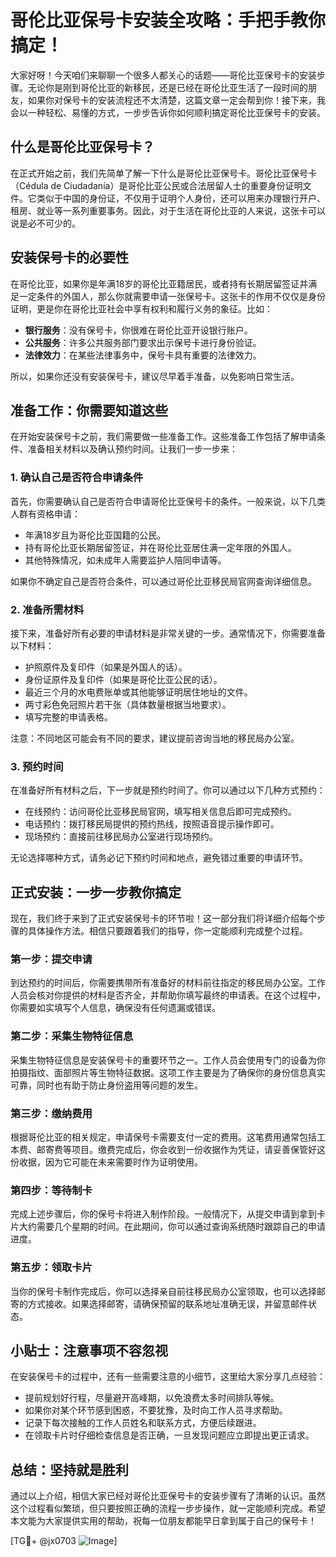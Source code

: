 # 哥伦比亚保号卡安装全攻略：手把手教你搞定！

大家好呀！今天咱们来聊聊一个很多人都关心的话题——哥伦比亚保号卡的安装步骤。无论你是刚到哥伦比亚的新移民，还是已经在哥伦比亚生活了一段时间的朋友，如果你对保号卡的安装流程还不太清楚，这篇文章一定会帮到你！接下来，我会以一种轻松、易懂的方式，一步步告诉你如何顺利搞定哥伦比亚保号卡的安装。

## 什么是哥伦比亚保号卡？

在正式开始之前，我们先简单了解一下什么是哥伦比亚保号卡。哥伦比亚保号卡（Cédula de Ciudadanía）是哥伦比亚公民或合法居留人士的重要身份证明文件。它类似于中国的身份证，不仅用于证明个人身份，还可以用来办理银行开户、租房、就业等一系列重要事务。因此，对于生活在哥伦比亚的人来说，这张卡可以说是必不可少的。

## 安装保号卡的必要性

在哥伦比亚，如果你是年满18岁的哥伦比亚籍居民，或者持有长期居留签证并满足一定条件的外国人，那么你就需要申请一张保号卡。这张卡的作用不仅仅是身份证明，更是你在哥伦比亚社会中享有权利和履行义务的象征。比如：

- **银行服务**：没有保号卡，你很难在哥伦比亚开设银行账户。
- **公共服务**：许多公共服务部门要求出示保号卡进行身份验证。
- **法律效力**：在某些法律事务中，保号卡具有重要的法律效力。

所以，如果你还没有安装保号卡，建议尽早着手准备，以免影响日常生活。

## 准备工作：你需要知道这些

在开始安装保号卡之前，我们需要做一些准备工作。这些准备工作包括了解申请条件、准备相关材料以及确认预约时间。让我们一步一步来：

### 1. 确认自己是否符合申请条件

首先，你需要确认自己是否符合申请哥伦比亚保号卡的条件。一般来说，以下几类人群有资格申请：

- 年满18岁且为哥伦比亚国籍的公民。
- 持有哥伦比亚长期居留签证，并在哥伦比亚居住满一定年限的外国人。
- 其他特殊情况，如未成年人需要监护人陪同申请等。

如果你不确定自己是否符合条件，可以通过哥伦比亚移民局官网查询详细信息。

### 2. 准备所需材料

接下来，准备好所有必要的申请材料是非常关键的一步。通常情况下，你需要准备以下材料：

- 护照原件及复印件（如果是外国人的话）。
- 身份证原件及复印件（如果是哥伦比亚公民的话）。
- 最近三个月的水电费账单或其他能够证明居住地址的文件。
- 两寸彩色免冠照片若干张（具体数量根据当地要求）。
- 填写完整的申请表格。

注意：不同地区可能会有不同的要求，建议提前咨询当地的移民局办公室。

### 3. 预约时间

在准备好所有材料之后，下一步就是预约时间了。你可以通过以下几种方式预约：

- 在线预约：访问哥伦比亚移民局官网，填写相关信息后即可完成预约。
- 电话预约：拨打移民局提供的预约热线，按照语音提示操作即可。
- 现场预约：直接前往移民局办公室进行现场预约。

无论选择哪种方式，请务必记下预约时间和地点，避免错过重要的申请环节。

## 正式安装：一步一步教你搞定

现在，我们终于来到了正式安装保号卡的环节啦！这一部分我们将详细介绍每个步骤的具体操作方法。相信只要跟着我们的指导，你一定能顺利完成整个过程。

### 第一步：提交申请

到达预约的时间后，你需要携带所有准备好的材料前往指定的移民局办公室。工作人员会核对你提供的材料是否齐全，并帮助你填写最终的申请表。在这个过程中，你需要如实填写个人信息，确保没有任何遗漏或错误。

### 第二步：采集生物特征信息

采集生物特征信息是安装保号卡的重要环节之一。工作人员会使用专门的设备为你拍摄指纹、面部照片等生物特征数据。这项工作主要是为了确保你的身份信息真实可靠，同时也有助于防止身份盗用等问题的发生。

### 第三步：缴纳费用

根据哥伦比亚的相关规定，申请保号卡需要支付一定的费用。这笔费用通常包括工本费、邮寄费等项目。缴费完成后，你会收到一份收据作为凭证，请妥善保管好这份收据，因为它可能在未来需要时作为证明使用。

### 第四步：等待制卡

完成上述步骤后，你的保号卡将进入制作阶段。一般情况下，从提交申请到拿到卡片大约需要几个星期的时间。在此期间，你可以通过查询系统随时跟踪自己的申请进度。

### 第五步：领取卡片

当你的保号卡制作完成后，你可以选择亲自前往移民局办公室领取，也可以选择邮寄的方式接收。如果选择邮寄，请确保预留的联系地址准确无误，并留意邮件状态。

## 小贴士：注意事项不容忽视

在安装保号卡的过程中，还有一些需要注意的小细节，这里给大家分享几点经验：

- 提前规划好行程，尽量避开高峰期，以免浪费太多时间排队等候。
- 如果你对某个环节感到困惑，不要犹豫，及时向工作人员寻求帮助。
- 记录下每次接触的工作人员姓名和联系方式，方便后续跟进。
- 在领取卡片时仔细检查信息是否正确，一旦发现问题应立即提出更正请求。

## 总结：坚持就是胜利

通过以上介绍，相信大家已经对哥伦比亚保号卡的安装步骤有了清晰的认识。虽然这个过程看似繁琐，但只要按照正确的流程一步步操作，就一定能顺利完成。希望本文能为大家提供实用的帮助，祝每一位朋友都能早日拿到属于自己的保号卡！

[TG💪+ @jx0703 ![Image](https://github.com/user-attachments/assets/dbca1d08-cadb-493c-b0ec-ad6f7a83f270)]
